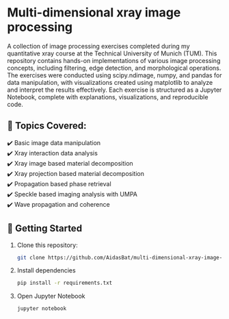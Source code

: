 # Multi-dimensional xray image processing
A collection of image processing exercises completed during my quantitative xray course at the Technical University of Munich (TUM). This repository contains hands-on implementations of various image processing concepts, including filtering, edge detection, and morphological operations. The exercises were conducted using scipy.ndimage, numpy, and pandas for data manipulation, with visualizations created using matplotlib to analyze and interpret the results effectively. Each exercise is structured as a Jupyter Notebook, complete with explanations, visualizations, and reproducible code.

## 📌 Topics Covered:  

✔️ Basic image data manipulation  
✔️ Xray interaction data analysis  
✔️ Xray image based material decomposition  
✔️ Xray projection based material decomposition  
✔️ Propagation based phase retrieval  
✔️ Speckle based imaging analysis with UMPA  
✔️ Wave propagation and coherence  

## 🚀 Getting Started
1. Clone this repository:
   ```bash
   git clone https://github.com/AidasBat/multi-dimensional-xray-image-processing.git
   ```
2. Install dependencies
   ```bash
   pip install -r requirements.txt
   ```
4. Open Jupyter Notebook
   ```bash
   jupyter notebook
   ```
